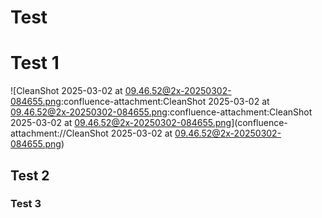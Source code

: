 # Test

# Test 1
![CleanShot 2025-03-02 at 09.46.52@2x-20250302-084655.png:confluence-attachment:CleanShot 2025-03-02 at 09.46.52@2x-20250302-084655.png:confluence-attachment:CleanShot 2025-03-02 at 09.46.52@2x-20250302-084655.png](confluence-attachment://CleanShot 2025-03-02 at 09.46.52@2x-20250302-084655.png)


## Test 2


### Test 3
